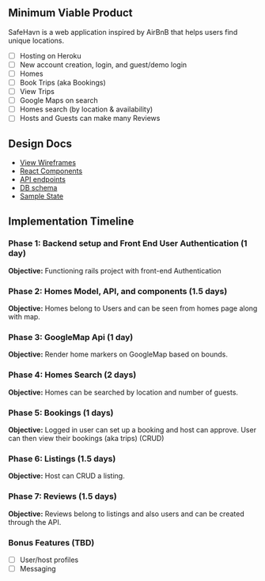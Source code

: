 ## Minimum Viable Product

SafeHavn is a web application inspired by AirBnB that helps users find unique locations.

- [ ] Hosting on Heroku
- [ ] New account creation, login, and guest/demo login
- [ ] Homes
- [ ] Book Trips (aka Bookings)
- [ ] View Trips
- [ ] Google Maps on search
- [ ] Homes search (by location & availability)
- [ ] Hosts and Guests can make many Reviews

## Design Docs

* [View Wireframes][wireframes]
* [React Components][components]
* [API endpoints][api-endpoints]
* [DB schema][schema]
* [Sample State][sample-state]

[wireframes]: /docs/wireframes
[components]: /docs/component-hierarchy.md
[api-endpoints]: /docs/api-endpoints.md
[schema]: /docs/schema.md
[sample-state]: /docs/sample-state.md

## Implementation Timeline

### Phase 1: Backend setup and Front End User Authentication (1 day)

**Objective:** Functioning rails project with front-end Authentication

### Phase 2: Homes Model, API, and components (1.5 days)

**Objective:** Homes belong to Users and can be seen from homes page along with map.

### Phase 3: GoogleMap Api (1 day)

**Objective:** Render home markers on GoogleMap based on bounds.

### Phase 4: Homes Search (2 days)

**Objective:** Homes can be searched by location and number of guests.

### Phase 5: Bookings (1 days)

**Objective:** Logged in user can set up a booking and host can approve. User can then view their bookings (aka trips) (CRUD)

### Phase 6: Listings (1.5 days)

**Objective:** Host can CRUD a listing.

### Phase 7: Reviews (1.5 days)

**Objective:** Reviews belong to listings and also users and can be created through the API.

### Bonus Features (TBD)

- [ ] User/host profiles
- [ ] Messaging
